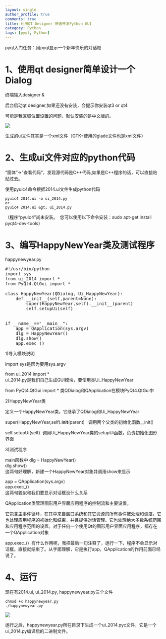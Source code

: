 ```yaml
---
layout: single
author_profile: true
comments: true
title: 利用QT Designer 快速开发Python GUI
category: Python
tags: [pyqt, Python]
---
```

pyqt入门任务：用pyqt显示一个新年快乐的对话框

<h1><strong>1、使用qt designer简单设计一个Dialog</strong></h1>
终端输入designer &amp;

后台启动qt designer,如果还没有安装，会提示你安装qt3 or qt4

可能是我区域位置设置的问题，默认安装的是中文版的。

<img src='/assets/images/2014-ui.png'>

生成的ui文件其实是一个xml文件（GTK+使用的glade文件也是xml文件）

<h1><strong>2、生成ui文件对应的python代码</strong></h1>

“窗体”-&gt;”查看代码”，发现源代码是C++代码,如果是C++程序的话，可以直接粘贴过去。

使用pyuic4命令根据2014.ui文件生成python代码

	pyuic4 2014.ui -o ui_2014.py
	or
	pyuic4 2014.ui &gt; ui_2014.py

（程序“pyuic4”尚未安装。  您可以使用以下命令安装：sudo apt-get install pyqt4-dev-tools）

<h1><strong>3、编写HappyNewYear类及测试程序</strong></h1>

happynewyear.py

<pre class="lang:python decode:true">#!/usr/bin/python
import sys
from ui_2014 import *
from PyQt4.QtGui import *

class HappyNewYear(QDialog, Ui_HappyNewYear):
	def __init__(self,parent=None):
		super(HappyNewYear,self).__init__(parent)
		self.setupUi(self)


if __name__=="__main__":
	app = QApplication(sys.argv)
	dlg = HappyNewYear()
	dlg.show()
	app.exec_()</pre>

1)导入模块说明

import sys是因为要用sys.argv

from ui_2014 import *  
ui_2014.py是我们自己生成GUI模块，要使用类Ui_HappyNewYear  

from PyQt4.QtGui import * 
类QDialog和QApplication在模块PyQt4.QtGui中

2)HappyNewYear类

定义一个HappyNewYear类，它继承了QDialog和Ui_HappyNewYear

super(HappyNewYear,self).__init__(parent)   调用两个父类的初始化函数__init()

self.setupUi(self)  调用Ui_HappyNewYear类的setupUi函数，负责初始化图形界面

3)测试程序

main函数中
dlg = HappyNewYear()  
dlg.show()  
这两句好理解，新建一个HappyNewYear对象并调用show来显示  

app = QApplication(sys.argv)  
app.exec_()  
这两句貌似和我们要显示对话框没什么关系  

QApplication类管理图形用户界面应用程序的控制流和主要设置。

它包含主事件循环，在其中来自窗口系统和其它资源的所有事件被处理和调度。它也处理应用程序的初始化和结束，并且提供对话管理。它也处理绝大多数系统范围和应用程序范围的设置。对于任何一个使用Qt的图形用户界面应用程序，都存在一个QApplication对象

app.exec_()  有什么作用呢，我把最后一句注释了，运行一下，程序不会显示对话框，直接就结束了。从字面理解，它是执行app，QApplication的作用前面已经说了。
<h1><strong>4、运行</strong></h1>
现在有2014.ui, ui_2014.py, happynewyear.py三个文件

	chmod +x happynewyear.py
	./happynewyear.py

<img src='/assets/images/happynewyear.png'>

运行之后，happynewyear.py所在目录下生成一个ui_2014.pyc文件，它是一个ui_2014.py编译后的二进制文件。

